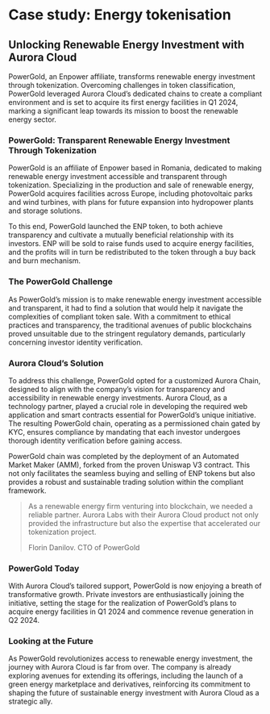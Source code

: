 # Case study: Energy tokenisation

## Unlocking Renewable Energy Investment with Aurora Cloud

PowerGold, an Enpower affiliate, transforms renewable energy investment through tokenization. Overcoming challenges in token classification, PowerGold leveraged Aurora Cloud’s dedicated chains to create a compliant environment and is set to acquire its first energy facilities in Q1 2024, marking a significant leap towards its mission to boost the renewable energy sector.

### PowerGold: Transparent Renewable Energy Investment Through Tokenization <a href="#about" id="about"></a>

PowerGold is an affiliate of Enpower based in Romania, dedicated to making renewable energy investment accessible and transparent through tokenization. Specializing in the production and sale of renewable energy, PowerGold acquires facilities across Europe, including photovoltaic parks and wind turbines, with plans for future expansion into hydropower plants and storage solutions.

To this end, PowerGold launched the ENP token, to both achieve transparency and cultivate a mutually beneficial relationship with its investors. ENP will be sold to raise funds used to acquire energy facilities, and the profits will in turn be redistributed to the token through a buy back and burn mechanism.

### The PowerGold Challenge <a href="#challenge" id="challenge"></a>

As PowerGold’s mission is to make renewable energy investment accessible and transparent, it had to find a solution that would help it navigate the complexities of compliant token sale. With a commitment to ethical practices and transparency, the traditional avenues of public blockchains proved unsuitable due to the stringent regulatory demands, particularly concerning investor identity verification.

### Aurora Cloud’s Solution <a href="#solution" id="solution"></a>

To address this challenge, PowerGold opted for a customized Aurora Chain, designed to align with the company’s vision for transparency and accessibility in renewable energy investments. Aurora Cloud, as a technology partner, played a crucial role in developing the required web application and smart contracts essential for PowerGold’s unique initiative. The resulting PowerGold chain, operating as a permissioned chain gated by KYC, ensures compliance by mandating that each investor undergoes thorough identity verification before gaining access.

PowerGold chain was completed by the deployment of an Automated Market Maker (AMM), forked from the proven Uniswap V3 contract. This not only facilitates the seamless buying and selling of ENP tokens but also provides a robust and sustainable trading solution within the compliant framework.

> As a renewable energy firm venturing into blockchain, we needed a reliable partner. Aurora Labs with their Aurora Cloud product not only provided the infrastructure but also the expertise that accelerated our tokenization project.
>
> Florin Danilov. CTO of PowerGold

### PowerGold Today <a href="#outcome" id="outcome"></a>

With Aurora Cloud’s tailored support, PowerGold is now enjoying a breath of transformative growth. Private investors are enthusiastically joining the initiative, setting the stage for the realization of PowerGold’s plans to acquire energy facilities in Q1 2024 and commence revenue generation in Q2 2024.

### Looking at the Future <a href="#future" id="future"></a>

As PowerGold revolutionizes access to renewable energy investment, the journey with Aurora Cloud is far from over. The company is already exploring avenues for extending its offerings, including the launch of a green energy marketplace and derivatives, reinforcing its commitment to shaping the future of sustainable energy investment with Aurora Cloud as a strategic ally.
